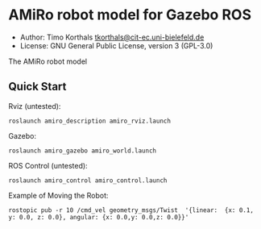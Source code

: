 # AMiRo robot model for Gazebo ROS

* Author: Timo Korthals <tkorthals@cit-ec.uni-bielefeld.de>
* License: GNU General Public License, version 3 (GPL-3.0)

The AMiRo robot model

## Quick Start

Rviz (untested):

    roslaunch amiro_description amiro_rviz.launch

Gazebo:

    roslaunch amiro_gazebo amiro_world.launch

ROS Control (untested):

    roslaunch amiro_control amiro_control.launch

Example of Moving the Robot:

    rostopic pub -r 10 /cmd_vel geometry_msgs/Twist  '{linear:  {x: 0.1, y: 0.0, z: 0.0}, angular: {x: 0.0,y: 0.0,z: 0.0}}'
